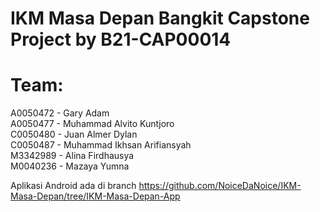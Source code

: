 # IKM Masa Depan Bangkit Capstone Project by B21-CAP00014


# Team:
A0050472 - Gary Adam\
A0050477 - Muhammad Alvito Kuntjoro\
C0050480 - Juan Almer Dylan\
C0050487 - Muhammad Ikhsan Arifiansyah\
M3342989 - Alina Firdhausya\
M0040236 - Mazaya Yumna

Aplikasi Android ada di branch https://github.com/NoiceDaNoice/IKM-Masa-Depan/tree/IKM-Masa-Depan-App 

